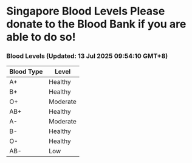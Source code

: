 Singapore Blood Levels
 Please donate to the Blood Bank if you are able to do so!
================================================================================================================================

### Blood Levels (Updated: 13 Jul 2025 09:54:10 GMT+8)
| Blood Type | Level     |
|------------|-----------|
| A+     | Healthy |
| B+     | Healthy |
| O+     | Moderate |
| AB+     | Healthy |
| A-     | Moderate |
| B-     | Healthy |
| O-     | Healthy |
| AB-     | Low |
